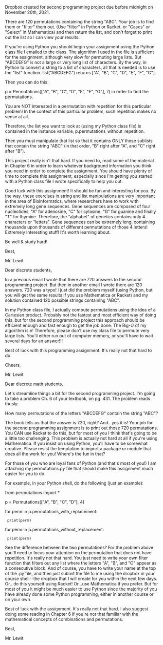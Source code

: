 Dropbox created for second programming project due before midnight on November 20th, 2021.

There are 120 permutations containing the string "ABC". Your job is to find them or "filter" them out. (Use "filter" in Python or Racket, or "Cases" or "Select" in Mathematica) and then return the list, and don't forget to print out the list so I can view your results.

If you're using Python you should begin your assignment using the Python class file I emailed to the class. The algorithm I used in the file is sufficient for the assignment, although very slow for permuting large lists. But "ABCDEFG" is not a large or very long list of characters. By the way, in Python to convert a string to a list of characters, all that is needed is to use the "list" function. list("ABCDEFG") returns ["A", "B", "C", "D", "E", "F", "G"].

Then you can do this:

p = Permutations(["A", "B", "C", "D", "E", "F", "G"], 7) in order to find the permutations.

You are NOT interested in a permutation with repetition for this particular problem! In the context of this particular problem, such repetition makes no sense at all.

Therefore, the list you want to look at (using my Python class file) is contained in the instance variable, p.permutations_without_repetition.

Then you must manipulate that list so that it contains ONLY those sublists that contain the string "ABC" (in that order, "B" right after "A", and "C" right after "B").

This project really isn't that hard. If you need to, read some of the material in Chapter 6 in order to learn whatever background information you think you need in order to complete the assignment. You should have plenty of time to complete this assignment, especially since I'm getting you started with a Python class file I wrote specifically to help you out.

Good luck with this assignment! It should be fun and interesting for you. By the way, these exercises in string and list manipulations are very important in the area of BioInformatics, where researchers have to work with extremely long gene sequences. Gene sequences are composed of four nucleotides, "A" for adenosine, "C" for cytosine, "G" for guanine and finally "T" for thymine. Therefore, the "alphabet" of genetics contains only 4 characters or "letters". Gene sequences can be extremely long, containing thousands upon thousands of different permutations of those 4 letters! Extremely interesting stuff! It's worth learning about.

Be well & study hard!

Best,

Mr. Lewit

Dear discrete students,

In a previous email I wrote that there are 720 answers to the second programming project. But then in another email I wrote there are 120 answers. 720 was a typo! I just did the problem myself (using Python, but you will get the same results if you use Mathematica or Racket) and my solution contained 120 possible strings containing "ABC".

In my Python class file, I actually compute permutations using the idea of a Cartesian product. Probably not the fastest and most efficient way of doing this, but for the second programming project this approach should be efficient enough and fast enough to get the job done. The Big-O of my algorithm is n! Therefore, please don't use my class file to permute very large lists. You'll either run out of computer memory, or you'll have to wait several days for an answer!!!

Best of luck with this programming assignment. It's really not that hard to do.

Cheers,

Mr. Lewit

Dear discrete math students,

Let's streamline things a bit for the second programming project. I'm going to take a problem Ch. 6 of your textbook, on pg. 431. The problem reads thusly:

How many permutations of the letters "ABCDEFG" contain the string "ABC"?

The book tells us that the answer is 720, right? And...yes it is! Your job for the second programming assignment is to print out those 720 permutations. You CAN use Racket to do this, but for most of you I think that's going to be a little too challenging. This problem is actually not hard at all if you're using Mathematica. If you insist on using Python, you'll have to be somewhat creative. Please resist the temptation to import a package or module that does all the work for you! Where's the fun in that?

For those of you who are loyal fans of Python (and that's most of you!) I am attaching my permutations.py file that should make this assignment much easier for you to do.

For example, in your Python shell, do the following (just an example):

from permutations import \*

p = Permutations(["A", "B", "C", "D"], 4)

for perm in p.permutations_with_replacement:

     print(perm)

for perm in p.permutations_without_replacement:

     print(perm)

See the difference between the two permutations? For the problem above you'll need to focus your attention on the permutation that does not have repetition. It's really not that hard. You just need to write your own filter function that filters out any list where the letters "A", "B", and "C" appear as a consecutive block. And of course, you have to write your name at the top of the .py file, and then just submit the file to me using the dropbox in your course shell--the dropbox that I will create for you within the next few days. Or...do this yourself using Racket! Or...use Mathematica if you prefer. But for most of you it might be much easier to use Python since the majority of you have already done some Python programming, either in another course or on your own.

Best of luck with the assignment. It's really not that hard. I also suggest doing some reading in Chapter 6 if you're not that familiar with the mathematical concepts of combinations and permutations.

Best,

Mr. Lewit

